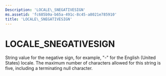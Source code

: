 ```yaml
---
Description: 'LOCALE\_SNEGATIVESIGN'
ms.assetid: 'fc685b9a-b65a-491c-8c45-a8021e785910'
title: 'LOCALE\_SNEGATIVESIGN'
---
```


# LOCALE\_SNEGATIVESIGN

String value for the negative sign, for example, "-" for the English (United States) locale. The maximum number of characters allowed for this string is five, including a terminating null character.

 

 



